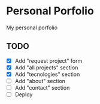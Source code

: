 # Personal Porfolio

My personal porfolio

## TODO

- [x] Add "request project" form
- [x] Add "all projects" section
- [x] Add "tecnologies" section
- [ ] Add "about" section
- [ ] Add "contact" section
- [ ] Deploy
